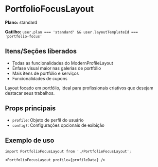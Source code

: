 # PortfolioFocusLayout

**Plano:** standard

**Gatilho:** `user.plan === 'standard' && user.layoutTemplateId === 'portfolio-focus'`

## Itens/Seções liberados
- Todas as funcionalidades do ModernProfileLayout
- Ênfase visual maior nas galerias de portfólio
- Mais itens de portfólio e serviços
- Funcionalidades de cupons

Layout focado em portfólio, ideal para profissionais criativos que desejam destacar seus trabalhos.

## Props principais
- `profile`: Objeto de perfil do usuário
- `config?`: Configurações opcionais de exibição

## Exemplo de uso
```tsx
import PortfolioFocusLayout from './PortfolioFocusLayout';

<PortfolioFocusLayout profile={profileData} />
``` 